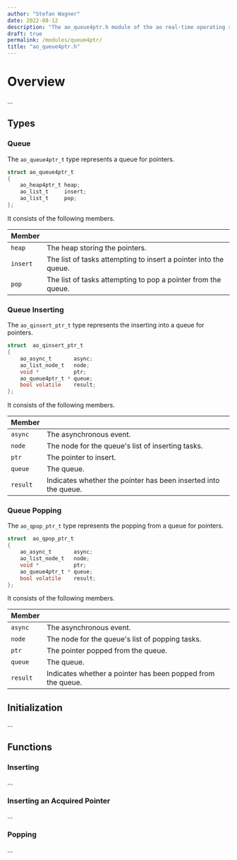```yaml
---
author: "Stefan Wagner"
date: 2022-08-12
description: "The ao_queue4ptr.h module of the ao real-time operating system."
draft: true
permalink: /modules/queue4ptr/
title: "ao_queue4ptr.h"
---
```


# Overview

...

## Types

### Queue

The `ao_queue4ptr_t` type represents a queue for pointers.

```c
struct ao_queue4ptr_t
{
    ao_heap4ptr_t heap;
    ao_list_t     insert;
    ao_list_t     pop;
};
```

It consists of the following members.

| Member | |
|--------|-|
| `heap` | The heap storing the pointers. |
| `insert` | The list of tasks attempting to insert a pointer into the queue. |
| `pop` | The list of tasks attempting to pop a pointer from the queue. |

### Queue Inserting

The `ao_qinsert_ptr_t` type represents the inserting into a queue for pointers.

```c
struct  ao_qinsert_ptr_t
{
    ao_async_t       async;
    ao_list_node_t   node;
    void *           ptr;
    ao_queue4ptr_t * queue;
    bool volatile    result;
};
```

It consists of the following members.

| Member | |
|--------|-|
| `async` | The asynchronous event. |
| `node` | The node for the queue's list of inserting tasks. |
| `ptr` | The pointer to insert. |
| `queue` | The queue. |
| `result` | Indicates whether the pointer has been inserted into the queue. |

### Queue Popping

The `ao_qpop_ptr_t` type represents the popping from a queue for pointers.

```c
struct  ao_qpop_ptr_t
{
    ao_async_t       async;
    ao_list_node_t   node;
    void *           ptr;
    ao_queue4ptr_t * queue;
    bool volatile    result;
};
```

It consists of the following members.

| Member | |
|--------|-|
| `async` | The asynchronous event. |
| `node` | The node for the queue's list of popping tasks. |
| `ptr` | The pointer popped from the queue. |
| `queue` | The queue. |
| `result` | Indicates whether a pointer has been popped from the queue. |

## Initialization

...

## Functions

### Inserting

...

### Inserting an Acquired Pointer

...

### Popping

...
